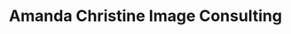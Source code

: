 ---
title: "Amanda Christine Image Consulting"
url: /wayne/amanda-christine-image-consulting/
shop: Kosmetik
---